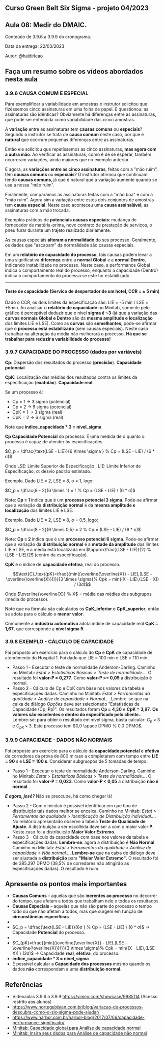 ## Curso Green Belt Six Sigma - projeto 04/2023
## Aula 08: Medir do DMAIC.

Conteúdo de 3.9.6 a 3.9.9 do cronograma.

Data da entrega: 22/03/2023

Autor: [@haldirleao](https://github.com/haldirleao)

## Faça um resumo sobre os vídeos abordados nesta aula

### 3.9.6 CAUSA COMUM E ESPECIAL

Para exemplificar a variabilidade em amostras o instrutor solicitou que fizéssemos cinco assinaturas em uma folha de papel. E questionou: as assinaturas são idênticas? Obviamente há diferenças entre as assinaturas, que pode ser entendida como variabilidade das cinco amostras.

A **variação** entre as assinaturas tem **causas comuns** ou **especiais**? Segundo o instrutor se trata de **causa comum** neste caso, por que é **natural** que ocorram pequenas diferenças entre as assinaturas.

Então ele solicitou que repetíssemos as cinco assinaturas, **mas agora com a outra mão**. Ao verificar as assinaturas, como é de se esperar, também ocorreram variações, ainda maiores que no exemplo anterior. 

E agora, as **variações entre as cinco assinaturas**, feitas com a "mão ruim", têm **causas comuns** ou **especiais**? O instrutor afirmou que continuam tendo **causas comuns**, já que é natural que a variação aumente quando se usa a nossa "mão ruim".

Finalmente, comparamos as assinaturas feitas com a "mão boa" e com a "mão ruim". Agora sim a variação entre estes dois conjuntos de amostras tem **causa especial**. Neste caso aconteceu uma **causa assinalável**, as assinaturas com a mão trocada.

Exemplos práticos de **potenciais causas especiais**: mudança de fornecedor de matéria-prima, novo contrato de prestação de serviços, o pneu furar durante um trajeto realizado diariamente. 

As causas especiais **alteram a normalidade** do seu processo. Geralmente, os dados que "escapam" da normalidade são causas especiais.

Em um **relatório de capacidade do processo**, tais causas podem levar a uma significativa **diferença** entre a **normal Global** e a **normal Dentro**, indicando instabilidade no processo. Neste caso, a performance Global indica o comportamento real do processo, enquanto a  capacidade (Dentro) indica o comportamento do processo se este for estabilizado.

---
#### Teste de capacidade (Servico de despertador de um hotel, CCR = ± 5 min)
Dado o CCR, os dois limites da especificação são: LIE = -5 min / LSE = +5min.
Ao analisar o **relatório de capacidade** no Minitab, somente pelo gráfico é perceptível deduzir que o nível **sigma é ~3** (já que a variação das **curvas normais Global e Dentro** são da **mesma amplitude e localização** dos limites LIE e LSE). Como as **curvas** são **semelhantes**, pode-se afirmar que o **processo está estabilizado** (sem causas especiais). Neste caso trabalhar na alteração da média não melhorará o processo. **Há que se trabalhar para reduzir a variabilidade do processo!**

### 3.9.7 CAPACIDADE DO PROCESSO (dados por variáveis)

**Cp**: Dispersão dos resultados do processo (**precisão**). **Capacidade potencial**

**CpK**: Localização das médias dos resultados contra os limites da especificação (**exatidão**). **Capacidade real**

Se um processo é:
- Cp = 1 → 3 sigma (potencial)
- Cp = 2 → 6 sigma (potencial) 
- CpK = 1 → 3 sigma (real)
- CpK = 2 → 6 sigma (real) 

Note que **índice_capacidade * 3 = nível_sigma**.  

**Cp Capacidade Potencial** do processo. É uma medida de o quanto o processo é capaz de atender às especificações.

$C_p = \dfrac{\text{LSE - LIE}}{6 \times \sigma } % Cp = (LSE - LIE) / (6 * σ)$

Onde LSE: Limite Superior de Especificação , LIE: Limite Inferior de Especificação, σ: desvio padrão estimado.

Exemplo. Dado LIE = 2, LSE = 8, σ = 1, logo:

$C_p = \dfrac{8 - 2}{6 \times 1} = 1 % Cp = (LSE - LIE) / (6 * σ)$

Note: **Cp = 1** indica que é um **processo potencial 3 sigma**. Pode-se afirmar que a variação da **distribuição normal** é da **mesma amplitude e localização** dos limites LIE e LSE.

Exemplo. Dado LIE = 2, LSE = 8, σ = 0,5, logo:

$C_p = \dfrac{8 - 2}{6 \times 0,5} = 2 % Cp = (LSE - LIE) / (6 * σ)$

Note: **Cp = 2** indica que é um **processo potencial 6 sigma**. Pode-se afirmar que a variação da **distribuição normal** é a **metade da amplitude** dos limites LIE e LSE, e a média está localizada em $\approx\frac{(LSE - LIE)}{2} % (LSE - LIE)/2$ (centro da especificação).

**CpK** é o índice de **capacidade efetiva**, real do processo.

$$\text{C}_\text{pK}=\frac{{min((\overline{\overline{X}} - LIE),(LSE - \overline{\overline{X}}))}}{3 \times \sigma}% Cpk = min((X - LIE),(LSE - X)) / (3σ)$$

Onde $\overline{\overline{X}} % X$ = média das médias dos subgrupos (média do processo).

Note que na fórmula são calculados os **CpK_inferior** e **CpK_superior**, então se adota para o cálculo o **menor valor**.

Comumente a **indústria automotiva** adota índice de capacidade real **CpK = 1,67**, que corresponde a **nível sigma 5**.

### 3.9.8 EXEMPLO - CÁLCULO DE CAPACIDADE

Foi proposto um exercício para o cálculo do **Cp** e **CpK** de capacidade de atendimento do Hospital 1. Foi dado que LIE = 100 min e LSE = 110 min.
- Passo 1 - Executar o teste de normalidade Anderson-Darling. Caminho no Minitab: _Estat > Estatísticas Básicas > Teste de normalidade..._. O resultado foi **valor-P = 0,277**. Como **valor-P >= 0,05** a distribuição é normal.
- Passo 2 - Cálculo de Cp e CpK com base nos valores da tabela e especificações dadas. Caminho no Minitab: _Estat > Ferramentas da qualidade > Análise de capacidade > Normal..._. Lembre-se que na caixa de diálogo _Opções_ deve ser selecionado "Estatísticas de Capacidade (Cp, Pp)". Os resultados foram **Cp = 4,30** e **CpK = 3,97**. **Os valores são excelentes e dentro do especificado pelo cliente.**. Lembre-se: para obter o resultado em nível sigma, basta calcular: $C_{p} \times 3 % Cp * 3$ e $C_{pK} \times 3 % CpK * 3$. Este processo tem $0,0 \space DPMO % 0,0 DPMO$.

### 3.9.9 CAPACIDADE - DADOS NÃO NORMAIS 

Foi proposto um exercício para o cálculo da **capacidade potencial** e **efetiva** de corredores da prova de 800 m raso a completarem com tempo entre **LIE = 90** s e **LSE = 100 s**. Considerar subgruopos de 5 tomadas de tempo.

- Passo 1 - Executar o teste de normalidade Anderson-Darling. Caminho no Minitab: _Estat > Estatísticas Básicas > Teste de normalidade..._. O resultado foi **valor-P = 0,023**. Como **valor-P < 0,05** a distribuição **não é normal**.

**_E agora, josé?_** Não se preocupe, há como chegar lá!

- Passo 2 - Com o minitab é possível identificar em que tipo de distribuição tais dados melhor se encaixa. Caminho no Minitab: _Estat > Ferramentas da qualidade > Identificação de Distribuição individual..._. No relatório apresentado observe a tabela **Teste de Qualidade de Ajuste**. A distribuição a ser escolhida deve ser a com o maior valor **P**. Neste caso foi a distribuição **Maior Valor Extremo**. 
- Passo 3 - Cálculo da capacidade com base nos valores da tabela e especificações dadas. **Lembre-se**: agora a distribuição é **Não Normal**. Caminho no Minitab: _Estat > Ferramentas da qualidade > Análise de capacidade > Não normal..._. **Lembre-se** que na caixa de diálogo deve ser ajustada a **distribuição** para **"Maior Valor Extremo"**. O resultado foi de 385.297 DPMO (38,5% de corredores não atingirão as especificações dadas). O resultado é ruim.

## Apresente os pontos mais importantes

- **Causas Comuns** – aquelas que são **inerentes ao processo** no decorrer do tempo, que afetam a todos que trabalham nele e todos os resultados.
- **Causas Especiais** – aquelas que não são parte do processo o tempo todo ou que não afetam a todos, mas que surgem em função de **circunstâncias específicas**.
- 
- $C_p = \dfrac{\text{LSE - LIE}}{6σ } % Cp = (LSE - LIE) / (6 * σ)$ → Capacidade **Potencial** do processo.
- 
- $C_{pK}=\frac{{min((\overline{\overline{X}} - LIE),(LSE - \overline{\overline{X}}))}}{3 \times \sigma}% Cpk = min((X - LIE),(LSE - X)) / (3σ)$ → Capacidade **real**, **efetiva**, do processo.
- **índice_capacidade * 3 = nível_sigma**
- É possível calcular a **Capacidade dos processos** mesmo quando os dados **não** correspondam a uma **distribuição normal**.

## Referências
- Videoaulas 3.9.6 a 3.9.9 https://vimeo.com/showcase/9985114 (Acesso restrito aos alunos)
- https://www.nortegubisian.com.br/blog/variacao-de-processos-descubra-como-o-six-sigma-pode-ajudar/
- https://www.harbor.com.br/harbor-blog/2017/07/06/capacidade-performance-significado/
- [Minitab: Capacidade global para Análise de capacidade normal](https://support.minitab.com/pt-br/minitab/21/help-and-how-to/quality-and-process-improvement/capability-analysis/how-to/capability-analysis/normal-capability-analysis/interpret-the-results/all-statistics-and-graphs/overall-capability/#ppl)
- [Minitab: Insira seus dados para Análise de capacidade não normal](https://support.minitab.com/pt-br/minitab/21/help-and-how-to/quality-and-process-improvement/capability-analysis/how-to/capability-analysis/nonnormal-capability-analysis/perform-the-analysis/enter-your-data/?SID=30000)